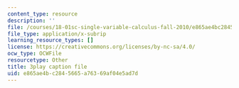 ```yaml
---
content_type: resource
description: ''
file: /courses/18-01sc-single-variable-calculus-fall-2010/e865ae4bc2845665a76369af04e5ad7d_kCPVBl953eY.vtt
file_type: application/x-subrip
learning_resource_types: []
license: https://creativecommons.org/licenses/by-nc-sa/4.0/
ocw_type: OCWFile
resourcetype: Other
title: 3play caption file
uid: e865ae4b-c284-5665-a763-69af04e5ad7d
---
```

